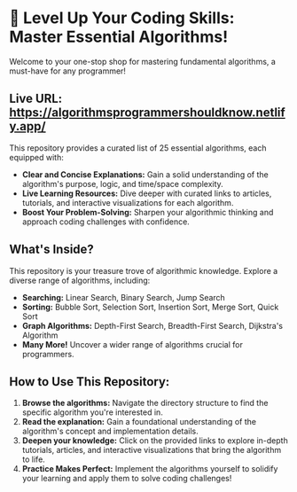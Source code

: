 # 🚀 Level Up Your Coding Skills: Master Essential Algorithms!

Welcome to your one-stop shop for mastering fundamental algorithms, a must-have for any programmer!

## Live URL: https://algorithmsprogrammershouldknow.netlify.app/

This repository provides a curated list of 25 essential algorithms, each equipped with:

- **Clear and Concise Explanations:** Gain a solid understanding of the algorithm's purpose, logic, and time/space complexity.
- **Live Learning Resources:** Dive deeper with curated links to articles, tutorials, and interactive visualizations for each algorithm.
- **Boost Your Problem-Solving:** Sharpen your algorithmic thinking and approach coding challenges with confidence.

## What's Inside?

This repository is your treasure trove of algorithmic knowledge. Explore a diverse range of algorithms, including:

- **Searching:** Linear Search, Binary Search, Jump Search
- **Sorting:** Bubble Sort, Selection Sort, Insertion Sort, Merge Sort, Quick Sort
- **Graph Algorithms:** Depth-First Search, Breadth-First Search, Dijkstra's Algorithm
- **Many More!** Uncover a wider range of algorithms crucial for programmers.

## How to Use This Repository:

1. **Browse the algorithms:** Navigate the directory structure to find the specific algorithm you're interested in.
2. **Read the explanation:** Gain a foundational understanding of the algorithm's concept and implementation details.
3. **Deepen your knowledge:** Click on the provided links to explore in-depth tutorials, articles, and interactive visualizations that bring the algorithm to life.
4. **Practice Makes Perfect:** Implement the algorithms yourself to solidify your learning and apply them to solve coding challenges!
